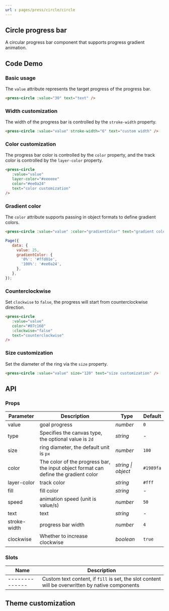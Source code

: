 ```yaml
---
url : pages/press/circle/circle
---
```


## Circle progress bar

A circular progress bar component that supports progress gradient animation.


## Code Demo

### Basic usage

The `value` attribute represents the target progress of the progress bar.

```html
<press-circle :value="30" text="text" />
```

### Width customization

The width of the progress bar is controlled by the `stroke-width` property.

```html
<press-circle :value="value" stroke-width="6" text="custom width" />
```

### Color customization

The progress bar color is controlled by the `color` property, and the track color is controlled by the `layer-color` property.

```html
<press-circle
   :value="value"
   layer-color="#eeeeee"
   color="#ee0a24"
   text="color customization"
/>
```

### Gradient color

The `color` attribute supports passing in object formats to define gradient colors.

```html
<press-circle :value="value" :color="gradientColor" text="gradient color" />
```

```javascript
Page({
   data: {
     value: 25,
     gradientColor: {
       '0%': '#ffd01e',
       '100%': '#ee0a24',
     },
   },
});
```

### Counterclockwise

Set `clockwise` to `false`, the progress will start from counterclockwise direction.

```html
<press-circle
   :value="value"
   color="#07c160"
   :clockwise="false"
   text="counterclockwise"
/>
```

### Size customization

Set the diameter of the ring via the `size` property.

```html
<press-circle :value="value" size="120" text="size customization" />
```

## API

### Props

| Parameter    | Description                                                                          | Type               | Default   |
| ------------ | ------------------------------------------------------------------------------------ | ------------------ | --------- |
| value        | goal progress                                                                        | _number_           | `0`       |
| type         | Specifies the canvas type, the optional value is `2d`                                | _string_           | -         |
| size         | ring diameter, the default unit is `px`                                              | _number_           | `100`     |
| color        | The color of the progress bar, the input object format can define the gradient color | _string \| object_ | `#1989fa` |
| layer-color  | track color                                                                          | _string_           | `#fff`    |
| fill         | fill color                                                                           | _string_           | -         |
| speed        | animation speed (unit is value/s)                                                    | _number_           | `50`      |
| text         | text                                                                                 | _string_           | -         |
| stroke-width | progress bar width                                                                   | _number_           | `4`       |
| clockwise    | Whether to increase clockwise                                                        | _boolean_          | `true`    |

### Slots

| Name           | Description                                                                                      |
| -------------- | ------------------------------------------------------------------------------------------------ |
| -------------- | Custom text content, if `fill` is set, the slot content will be overwritten by native components |

## Theme customization

<theme-config />